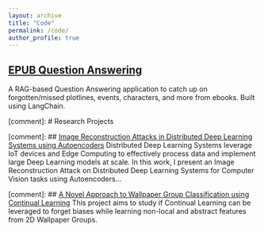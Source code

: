 ```yaml
---
layout: archive
title: "Code"
permalink: /code/
author_profile: true
---
```


## [EPUB Question Answering](https://github.com/piyushnags/epub-rag-qa)
A RAG-based Question Answering application to catch up on forgotten/missed plotlines, events, characters, and more from ebooks. Built using LangChain.

[comment]: # Research Projects

[comment]: ## [Image Reconstruction Attacks in Distributed Deep Learning Systems using Autoencoders](https://github.com/piyushnags/reconstruction)
Distributed Deep Learning Systems leverage IoT devices and Edge Computing to effectively process data and implement large Deep Learning models at scale.
In this work, I present an Image Reconstruction Attack on Distributed Deep Learning Systems for Computer Vision tasks using Autoencoders...

[comment]: ## [A Novel Approach to Wallpaper Group Classification using Continual Learning](https://github.com/piyushnags/wallpaper-clf)
This project aims to study if Continual Learning can be leveraged to forget biases while learning non-local and abstract features from 2D Wallpaper Groups.
